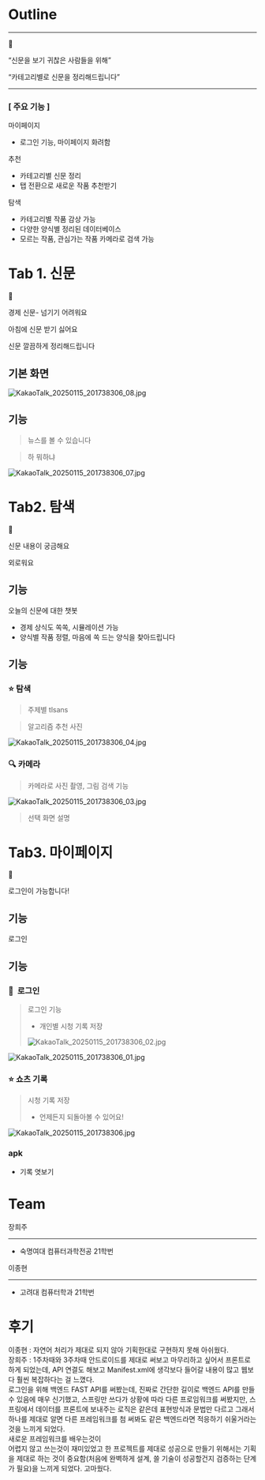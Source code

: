 # Outline

---

<aside>
🔎

“신문을 보기 귀찮은 사람들을 위해”

“카테고리별로 신문을 정리해드립니다”

</aside>

---

### [ 주요 기능 ]

마이페이지

- 로그인 기능, 마이페이지 화려함

추천

- 카테고리별 신문 정리
- 탭 전환으로 새로운 작품 추천받기

탐색

- 카테고리별 작품 감상 가능
- 다양한 양식별 정리된 데이터베이스
- 모르는 작품, 관심가는 작품 카메라로 검색 가능

# Tab 1. 신문

<aside>
📓

경제 신문- 넘기기 어려워요

아침에 신문 받기 싫어요

신문 깔끔하게 정리해드립니다

</aside>

<aside>

## 기본 화면

![KakaoTalk_20250115_201738306_08.jpg](https://prod-files-secure.s3.us-west-2.amazonaws.com/f6cb388f-3934-47d6-9928-26d2e10eb0fc/4a61ab7c-5eb3-4079-94a9-46eef9dcf1be/KakaoTalk_20250115_201738306_08.jpg)

</aside>

<aside>

## 기능

> 뉴스를 볼 수 있습니다
> 

> 하 뭐하냐
> 
</aside>

![KakaoTalk_20250115_201738306_07.jpg](https://prod-files-secure.s3.us-west-2.amazonaws.com/f6cb388f-3934-47d6-9928-26d2e10eb0fc/0d5d0939-3383-418a-b4a2-9438599bfa6a/KakaoTalk_20250115_201738306_07.jpg)

# Tab2. 탐색

<aside>
🔎

신문 내용이 궁금해요

외로워요

</aside>

<aside>

## 기능

오늘의 신문에 대한 챗봇

- 경제 상식도 쏙쏙, 시뮬레이션 가능
- 양식별 작품 정렬, 마음에 쏙 드는 양식을 찾아드립니다
</aside>

<aside>

## 기능

### ⭐️ 탐색

> 주제별 tlsans
> 

> 알고리즘 추천 사진
> 

![KakaoTalk_20250115_201738306_04.jpg](https://prod-files-secure.s3.us-west-2.amazonaws.com/f6cb388f-3934-47d6-9928-26d2e10eb0fc/4c7f0dcd-7558-47d1-a3a1-a162c374e07c/KakaoTalk_20250115_201738306_04.jpg)

### 🔍 카메라

> 카메라로 사진 촬영, 그림 검색 기능
> 

![KakaoTalk_20250115_201738306_03.jpg](https://prod-files-secure.s3.us-west-2.amazonaws.com/f6cb388f-3934-47d6-9928-26d2e10eb0fc/cf0903fd-fd3b-42d1-9189-cce1b4a81ce9/KakaoTalk_20250115_201738306_03.jpg)

> 선택 화면 설명
> 
</aside>

# Tab3. 마이페이지

<aside>
🔄

로그인이 가능합니다!

</aside>

<aside>

## 기능

로그인

</aside>

<aside>

## 기능

### 🧭  로그인

> 로그인 기능
> 
> - 개인별 시청 기록 저장
> 
> ![KakaoTalk_20250115_201738306_02.jpg](https://prod-files-secure.s3.us-west-2.amazonaws.com/f6cb388f-3934-47d6-9928-26d2e10eb0fc/f419abca-8dad-4613-b36b-a7d27746df03/KakaoTalk_20250115_201738306_02.jpg)
> 

![KakaoTalk_20250115_201738306_01.jpg](https://prod-files-secure.s3.us-west-2.amazonaws.com/f6cb388f-3934-47d6-9928-26d2e10eb0fc/10563357-ff58-4701-bedb-0c5494a5ddfb/KakaoTalk_20250115_201738306_01.jpg)

### ⭐️ 쇼츠 기록

> 시청 기록 저장
> 
> - 언제든지 되돌아볼 수 있어요!

![KakaoTalk_20250115_201738306.jpg](https://prod-files-secure.s3.us-west-2.amazonaws.com/f6cb388f-3934-47d6-9928-26d2e10eb0fc/906d705b-88e8-4737-8ceb-f513d1d87661/KakaoTalk_20250115_201738306.jpg)

</aside>

### apk

- 기록 엿보기
    
    []()
    

# Team

장희주

---

- 숙명여대 컴퓨터과학전공 21학번

이종현

---

- 고려대 컴퓨터학과 21학번

# 후기

<aside>

이종현 : 자연어 처리가 제대로 되지 않아 기획한대로 구현하지 못해 아쉬웠다. <br>
장희주 : 1주차때와 3주차때 안드로이드를 제대로 써보고 마무리하고 싶어서 프론트로 하게 되었는데, API 연결도 해보고 Manifest.xml에 생각보다 들어갈 내용이 많고 웹보다 훨씬 복잡하다는 걸 느꼈다. <br> 로그인을 위해 백엔드 FAST API를 써봤는데, 진짜로 간단한 길이로 백엔드 API를 만들 수 있음에
매우 신기했고, 스프링만 쓰다가 상황에 따라 다른 프로임워크를 써봤지만, 스프링에서 데이터를 프론트에 보내주는 로직은 같은데 표현방식과 문법만 다르고 그래서 하나를 제대로 알면 다른 프레임워크를 첨 써봐도 같은 백엔드라면 적응하기 쉬울거라는 것을 느끼게 되었다. <br> 새로운 프레임워크를 배우는것이 <br> 어렵지 않고 쓰는것이 재미있었고 한 프로젝트를 제대로 성공으로 만들기 위해서는 기획을 제대로 하는 것이 중요함(처음에 완벽하게 설계, 쓸 기술이 성공할건지 검증하는 단계가 필요)을 느끼게 되었다. 고마웠다. 

</aside>
